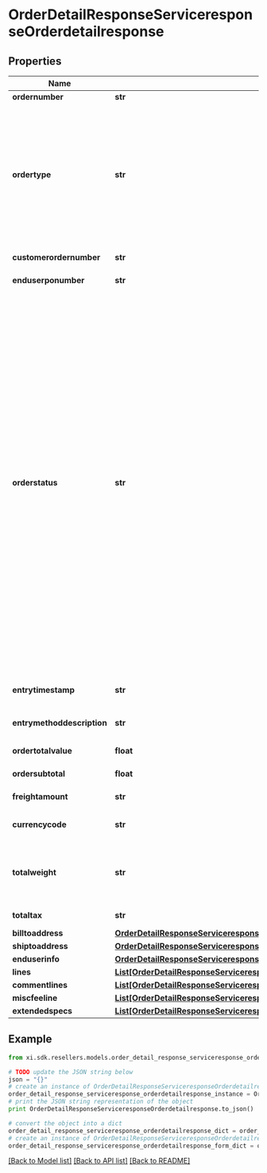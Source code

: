 # OrderDetailResponseServiceresponseOrderdetailresponse


## Properties

Name | Type | Description | Notes
------------ | ------------- | ------------- | -------------
**ordernumber** | **str** |  | [optional] 
**ordertype** | **str** | Order Type   B - BRANCH TRANSFER C - CASH ORDER D - DIRECT ORDER F - FUTURE ORDER P - SPECIAL ORDER Q - QUOTE ORDER S - STOCK ORDER M - MEMO ORDER | [optional] 
**customerordernumber** | **str** | Customer PO number | [optional] 
**enduserponumber** | **str** | End User PO number | [optional] 
**orderstatus** | **str** | Status of order within Ingram system S - SALES HOLD H - TAG HOLD I - INVOICED P - PENDING E - BILLING ERROR F - FORCE BILLING V - VOIDED T - TRANSFERRED D - HOLD SHIPMENT R - RELEASED O - IM ONLINE HOLD U - BILL FOR HISTORY ONLY W - ORDER NOT PRINTED A - DROP SHIP HOLD B - INTERNET CUST ORIG HOLD 1 - PICKED 2 - INSPECTED 3 - PACKED 4 - SHIPPED C - CREDIT HOLD 9 - CISCO 3A6 Q - RMA HOLD G - CREDIT HOLD N - CREDIT HOLD | [optional] 
**entrytimestamp** | **str** | Time stamp of the order placed | [optional] 
**entrymethoddescription** | **str** | Description of the entry method  | [optional] 
**ordertotalvalue** | **float** | Total order value | [optional] 
**ordersubtotal** | **float** | Subtotal order value | [optional] 
**freightamount** | **str** | Freight charges | [optional] 
**currencycode** | **str** | Country specific currency code | [optional] 
**totalweight** | **str** | Total order weight. unit -- North america - Pounds , other countries will be KG | [optional] 
**totaltax** | **str** | total tax on the orders placed | [optional] 
**billtoaddress** | [**OrderDetailResponseServiceresponseOrderdetailresponseBilltoaddress**](OrderDetailResponseServiceresponseOrderdetailresponseBilltoaddress.md) |  | [optional] 
**shiptoaddress** | [**OrderDetailResponseServiceresponseOrderdetailresponseShiptoaddress**](OrderDetailResponseServiceresponseOrderdetailresponseShiptoaddress.md) |  | [optional] 
**enduserinfo** | [**OrderDetailResponseServiceresponseOrderdetailresponseEnduserinfo**](OrderDetailResponseServiceresponseOrderdetailresponseEnduserinfo.md) |  | [optional] 
**lines** | [**List[OrderDetailResponseServiceresponseOrderdetailresponseLinesInner]**](OrderDetailResponseServiceresponseOrderdetailresponseLinesInner.md) |  | [optional] 
**commentlines** | [**List[OrderDetailResponseServiceresponseOrderdetailresponseCommentlinesInner]**](OrderDetailResponseServiceresponseOrderdetailresponseCommentlinesInner.md) |  | [optional] 
**miscfeeline** | [**List[OrderDetailResponseServiceresponseOrderdetailresponseMiscfeelineInner]**](OrderDetailResponseServiceresponseOrderdetailresponseMiscfeelineInner.md) |  | [optional] 
**extendedspecs** | [**List[OrderDetailResponseServiceresponseOrderdetailresponseExtendedspecsInner]**](OrderDetailResponseServiceresponseOrderdetailresponseExtendedspecsInner.md) |  | [optional] 

## Example

```python
from xi.sdk.resellers.models.order_detail_response_serviceresponse_orderdetailresponse import OrderDetailResponseServiceresponseOrderdetailresponse

# TODO update the JSON string below
json = "{}"
# create an instance of OrderDetailResponseServiceresponseOrderdetailresponse from a JSON string
order_detail_response_serviceresponse_orderdetailresponse_instance = OrderDetailResponseServiceresponseOrderdetailresponse.from_json(json)
# print the JSON string representation of the object
print OrderDetailResponseServiceresponseOrderdetailresponse.to_json()

# convert the object into a dict
order_detail_response_serviceresponse_orderdetailresponse_dict = order_detail_response_serviceresponse_orderdetailresponse_instance.to_dict()
# create an instance of OrderDetailResponseServiceresponseOrderdetailresponse from a dict
order_detail_response_serviceresponse_orderdetailresponse_form_dict = order_detail_response_serviceresponse_orderdetailresponse.from_dict(order_detail_response_serviceresponse_orderdetailresponse_dict)
```
[[Back to Model list]](../README.md#documentation-for-models) [[Back to API list]](../README.md#documentation-for-api-endpoints) [[Back to README]](../README.md)


